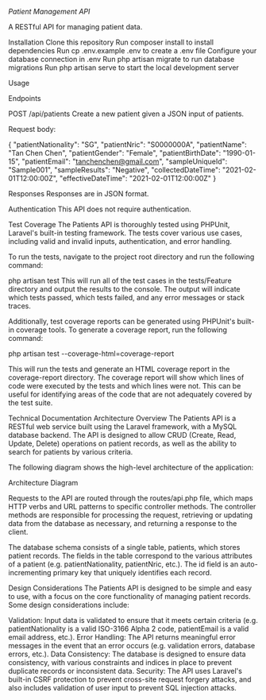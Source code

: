 *Patient Management API*

A RESTful API for managing patient data.

Installation
Clone this repository
Run composer install to install dependencies
Run cp .env.example .env to create a .env file
Configure your database connection in .env
Run php artisan migrate to run database migrations
Run php artisan serve to start the local development server


Usage

Endpoints

POST /api/patients
Create a new patient given a JSON input of patients.


Request body:

{
    "patientNationality": "SG",
    "patientNric": "S0000000A",
    "patientName": "Tan Chen Chen",
    "patientGender": "Female",
    "patientBirthDate": "1990-01-15",
    "patientEmail": "tanchenchen@gmail.com",
    "sampleUniqueId": "Sample001",
    "sampleResults": "Negative",
    "collectedDateTime": "2021-02-01T12:00:00Z",
    "effectiveDateTime": "2021-02-01T12:00:00Z"
}

Responses
Responses are in JSON format.

Authentication
This API does not require authentication.


Test Coverage
The Patients API is thoroughly tested using PHPUnit, Laravel's built-in testing framework. The tests cover various use cases, including valid and invalid inputs, authentication, and error handling.

To run the tests, navigate to the project root directory and run the following command:

php artisan test
This will run all of the test cases in the tests/Feature directory and output the results to the console. The output will indicate which tests passed, which tests failed, and any error messages or stack traces.

Additionally, test coverage reports can be generated using PHPUnit's built-in coverage tools. To generate a coverage report, run the following command:

php artisan test --coverage-html=coverage-report

This will run the tests and generate an HTML coverage report in the coverage-report directory. The coverage report will show which lines of code were executed by the tests and which lines were not. This can be useful for identifying areas of the code that are not adequately covered by the test suite.

Technical Documentation
Architecture Overview
The Patients API is a RESTful web service built using the Laravel framework, with a MySQL database backend. The API is designed to allow CRUD (Create, Read, Update, Delete) operations on patient records, as well as the ability to search for patients by various criteria.

The following diagram shows the high-level architecture of the application:

Architecture Diagram

Requests to the API are routed through the routes/api.php file, which maps HTTP verbs and URL patterns to specific controller methods. The controller methods are responsible for processing the request, retrieving or updating data from the database as necessary, and returning a response to the client.

The database schema consists of a single table, patients, which stores patient records. The fields in the table correspond to the various attributes of a patient (e.g. patientNationality, patientNric, etc.). The id field is an auto-incrementing primary key that uniquely identifies each record.

Design Considerations
The Patients API is designed to be simple and easy to use, with a focus on the core functionality of managing patient records. Some design considerations include:

Validation: Input data is validated to ensure that it meets certain criteria (e.g. patientNationality is a valid ISO-3166 Alpha 2 code, patientEmail is a valid email address, etc.).
Error Handling: The API returns meaningful error messages in the event that an error occurs (e.g. validation errors, database errors, etc.).
Data Consistency: The database is designed to ensure data consistency, with various constraints and indices in place to prevent duplicate records or inconsistent data.
Security: The API uses Laravel's built-in CSRF protection to prevent cross-site request forgery attacks, and also includes validation of user input to prevent SQL injection attacks.
